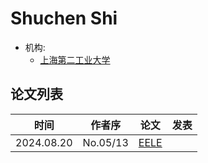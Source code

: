 # Shuchen Shi

- 机构:
  - [上海第二工业大学](../Institutions/CHN-SSPU_上海第二工业大学.md)

## 论文列表

| 时间 | 作者序 | 论文 | 发表 |
|:-:|:-:|---|---|
| 2024.08.20 | No.05/13 | [EELE](../Models/E2E/2024.08.20_EELE.md) |